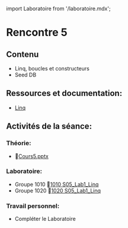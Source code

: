 import Laboratoire from '/laboratoire.mdx';

# Rencontre 5

## Contenu
- Linq, boucles et constructeurs
- Seed DB 

## Ressources et documentation: 
- [Linq](https://docs.microsoft.com/en-us/dotnet/csharp/programming-guide/concepts/linq/)

## Activités de la séance: 
### Théorie:  
- 🔗[Cours5.pptx](https://cegepedouardmontpetit.sharepoint.com/:p:/s/CMT420InformatiqueComitesCours-3W6/EWz8mH95dqVErVE32fp27LQBKNwKqxzipy1wDLaoP_oUOw)

### Laboratoire: 
- Groupe 1010 🔗[1010 S05_Lab1_Linq](https://classroom.github.com/a/fh5U2zDi)
- Groupe 1020 🔗[1020 S05_Lab1_Linq](https://classroom.github.com/a/ByyBhVOi)

### Travail personnel: 
- Compléter le Laboratoire
